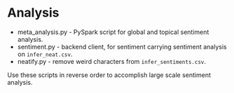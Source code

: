 # Analysis
- meta_analysis.py - PySpark script for global and topical sentiment analysis.
- sentiment.py - backend client, for sentiment carrying sentiment analysis on `infer_neat.csv`.
- neatify.py - remove weird characters from `infer_sentiments.csv`.

Use these scripts in reverse order to accomplish large scale sentiment analysis.